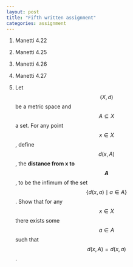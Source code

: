 ```yaml
---
layout: post
title: "Fifth written assignment"
categories: assignment
---
```


1. Manetti 4.22

2. Manetti 4.25

3. Manetti 4.26

4. Manetti 4.27

5. Let $$(X, d)$$ be a metric space and $$A \subseteq X$$ a set. For any point $$x \in X$$, define $$d(x, A)$$, the **distance from x to $$A$$**, to be the infimum of the set $$\{d(x, a) \mid a \in A\}$$. Show that for any $$x \in X$$ there exists some $$a \in A$$ such that $$d(x, A) = d(x, a)$$.